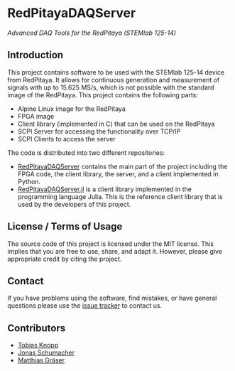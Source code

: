 # RedPitayaDAQServer

*Advanced DAQ Tools for the RedPitaya (STEMlab 125-14)*

## Introduction

This project contains software to be used with the STEMlab 125-14 device from RedPitaya. It allows for continuous generation and measurement of signals with up to 15.625 MS/s, which is not possible with the standard image of the RedPitaya. This project contains the following parts:
* Alpine Linux image for the RedPitaya
* FPGA image
* Client library (implemented in C) that can be used on the RedPitaya
* SCPI Server for accessing the functionality over TCP/IP
* SCPI Clients to access the server

The code is distributed into two different repositories:
* [RedPitayaDAQServer](https://github.com/tknopp/RedPitayaDAQServer) contains the main part of the project including the FPGA code, the client library, the server, and a client implemented in Python.
* [RedPitayaDAQServer.jl](https://github.com/tknopp/RedPitayaDAQServer.jl) is a client library implemented in the programming language Julia. This is the reference client library that is used by the developers of this project. 

## License / Terms of Usage

The source code of this project is licensed under the MIT license. This implies that
you are free to use, share, and adapt it. However, please give appropriate credit
by citing the project.

## Contact

If you have problems using the software, find mistakes, or have general questions please use
the [issue tracker](https://github.com/tknopp/RedPitayaDAQServer/issues) to contact us.

## Contributors

* [Tobias Knopp](https://www.tuhh.de/ibi/people/tobias-knopp-head-of-institute.html)
* [Jonas Schumacher](https://www.imt.uni-luebeck.de/institute/staff/jonas-schumacher.html)
* [Matthias Gräser](https://www.tuhh.de/ibi/people/matthias-graeser.html)
